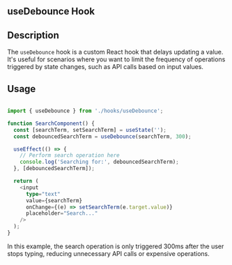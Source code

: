 
## useDebounce Hook

## Description

The `useDebounce` hook is a custom React hook that delays updating a value. It's useful for scenarios where you want to limit the frequency of operations triggered by state changes, such as API calls based on input values.

## Usage

```typescript

import { useDebounce } from './hooks/useDebounce';

function SearchComponent() {
  const [searchTerm, setSearchTerm] = useState('');
  const debouncedSearchTerm = useDebounce(searchTerm, 300);

  useEffect(() => {
    // Perform search operation here
    console.log('Searching for:', debouncedSearchTerm);
  }, [debouncedSearchTerm]);

  return (
    <input
      type="text"
      value={searchTerm}
      onChange={(e) => setSearchTerm(e.target.value)}
      placeholder="Search..."
    />
  );
}

```
In this example, the search operation is only triggered 300ms after the user stops typing, reducing unnecessary API calls or expensive operations.